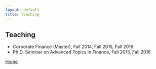 ```yaml
---
layout: default
title: teaching
---
```

## Teaching
- Corporate Finance (Master), Fall 2014, Fall 2015, Fall 2016
- Ph.D. Seminar on Advanced Topics in Finance, Fall 2015, Fall 2016

<a class="myh2" href="{{ site.baseurl }}">Home</a>
